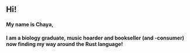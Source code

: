 ## Hi! 
#### My name is Chaya,
#### I am a biology graduate, music hoarder and bookseller (and -consumer) now finding my way around the Rust language! 

